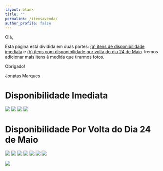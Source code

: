 ```yaml
---
layout: blank
title: ""
permalink: /itensavenda/
author_profile: false
---
```


Olá,

Esta página está dividida em duas partes: [(a) itens de disponibilidade imediata](#disponibilidade-imediata) e [(b) itens com disponibilidade por volta do dia 24 de Maio](#disponibilidade-por-volta-do-dia-24-de-maio). Iremos adicionar mais itens à medida que tirarmos fotos.

Obrigado!

Jonatas Marques

# Disponibilidade Imediata

![](../images/its/001.jpeg)
![](../images/its/005.jpeg)
![](../images/its/007.jpeg)
![](../images/its/008.jpeg)


# Disponibilidade Por Volta do Dia 24 de Maio

![](../images/its/022.jpeg)
![](../images/its/011.jpeg)
![](../images/its/012.jpeg)
![](../images/its/013.jpeg)
![](../images/its/014.jpeg)
![](../images/its/015.jpeg)
![](../images/its/016.jpeg)
<!-- ![](../images/its/018.jpeg) -->
![](../images/its/021.jpeg)
